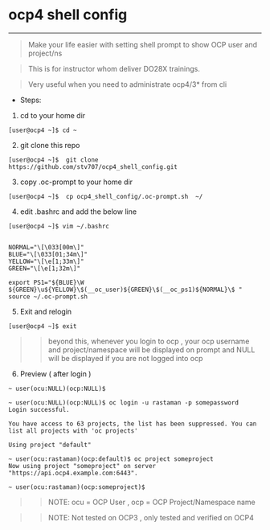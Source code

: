 # ocp4 shell config
***
> Make your life easier with setting shell prompt to show OCP user and project/ns 

> This is for instructor whom deliver DO28X trainings. 

> Very useful when you need to administrate ocp4/3* from cli 

* Steps:

1. cd to your home dir 
```
[user@ocp4 ~]$ cd ~
``` 

2. git clone this repo
```
[user@ocp4 ~]$  git clone https://github.com/stv707/ocp4_shell_config.git
```

3. copy .oc-prompt to your home dir 
```
[user@ocp4 ~]$  cp ocp4_shell_config/.oc-prompt.sh  ~/
```

4. edit .bashrc and add the below line 
```
[user@ocp4 ~]$ vim ~/.bashrc


NORMAL="\[\033[00m\]"
BLUE="\[\033[01;34m\]"
YELLOW="\[\e[1;33m\]"
GREEN="\[\e[1;32m\]"

export PS1="${BLUE}\W ${GREEN}\u${YELLOW}\$(__oc_user)${GREEN}\$(__oc_ps1)${NORMAL}\$ "
source ~/.oc-prompt.sh
```
5. Exit and relogin
```
[user@ocp4 ~]$ exit 
```
>> beyond this, whenever you login to ocp , your ocp username and project/namespace will be displayed on prompt and NULL will be displayed if you are not logged into ocp 

6. Preview ( after login )
```
~ user(ocu:NULL)(ocp:NULL)$ 

~ user(ocu:NULL)(ocp:NULL)$ oc login -u rastaman -p somepassword 
Login successful.

You have access to 63 projects, the list has been suppressed. You can list all projects with 'oc projects'

Using project "default"

~ user(ocu:rastaman)(ocp:default)$ oc project someproject
Now using project "someproject" on server "https://api.ocp4.example.com:6443".

~ user(ocu:rastaman)(ocp:someproject)$
```
>>NOTE: ocu = OCP User , ocp = OCP Project/Namespace name

>>NOTE: Not tested on OCP3 , only tested and verified on OCP4